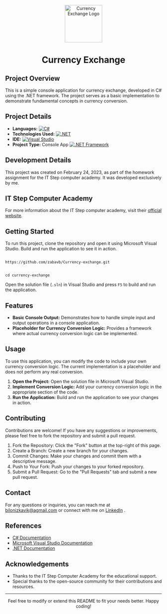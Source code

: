 <p align="center">
  <img src="https://img.icons8.com/fluency/100/console.png" alt="Currency Exchange Logo" width="120" height="120">
</p>

<h1 align="center">Currency Exchange</h1>

<h2>Project Overview</h2>
<p>This is a simple console application for currency exchange, developed in C# using the .NET framework. The project serves as a basic implementation to demonstrate fundamental concepts in currency conversion.</p>

<h2>Project Details</h2>
<ul>
  <li><strong>Languages:</strong> 
    <a href="https://learn.microsoft.com/en-us/dotnet/csharp/">
      <img src="https://img.shields.io/badge/C%23-239120?style=flat&logo=c-sharp&logoColor=white" alt="C#">
    </a>
  </li>
  <li><strong>Technologies Used:</strong> 
    <a href="https://dotnet.microsoft.com/">
      <img src="https://img.shields.io/badge/.NET-5C2D91?style=flat&logo=dot-net&logoColor=white" alt=".NET">
    </a>
  </li>
  <li><strong>IDE:</strong> 
    <a href="https://visualstudio.microsoft.com/">
      <img src="https://img.shields.io/badge/Visual%20Studio-5C2D91?style=flat&logo=visual-studio&logoColor=white" alt="Visual Studio">
    </a>
  </li>
  <li><strong>Project Type:</strong> 
  Console App 
  <a href="https://learn.microsoft.com/en-us/dotnet/core/tutorials/with-visual-studio?pivots=dotnet-7-0" target="_blank">
    <img src="https://img.shields.io/badge/.NET%20Framework-5C2D91?style=flat&logo=dot-net&logoColor=white" alt=".NET Framework">
  </a>
</li>

</ul>


<h2>Development Details</h2>
<p>This project was created on February 24, 2023, as part of the homework assignment for the IT Step computer academy. It was developed exclusively by me.</p>

<h2>IT Step Computer Academy</h2>
<p>For more information about the IT Step computer academy, visit their <a href="https://www.itstep.org" target="_blank">official website</a>.</p>

<h2>Getting Started</h2>
<p>To run this project, clone the repository and open it using Microsoft Visual Studio. Build and run the application to see it in action.</p>

<pre><code>
https://github.com/zabavb/Currency-exchange.git
</code></pre>

<pre><code>
cd currency-exchange
</code></pre>



<p>Open the solution file (<code>.sln</code>) in Visual Studio and press <code>F5</code> to build and run the application.</p>

<h2>Features</h2>
<ul>
  <li><strong>Basic Console Output:</strong> Demonstrates how to handle simple input and output operations in a console application.</li>
  <li><strong>Placeholder for Currency Conversion Logic:</strong> Provides a framework where actual currency conversion logic can be implemented.</li>
</ul>

<h2>Usage</h2>
<p>To use this application, you can modify the code to include your own currency conversion logic. The current implementation is a placeholder and does not perform any real conversion.</p>
<ol>
  <li><strong>Open the Project:</strong> Open the solution file in Microsoft Visual Studio.</li>
  <li><strong>Implement Conversion Logic:</strong> Add your currency conversion logic in the appropriate section of the code.</li>
  <li><strong>Run the Application:</strong> Build and run the application to see your changes in action.</li>
</ol>

<h2>Contributing</h2>
<p>Contributions are welcome! If you have any suggestions or improvements, please feel free to fork the repository and submit a pull request.</p>
<ol>
  <li>Fork the Repository: Click the "Fork" button at the top-right of this page.</li>
  <li>Create a Branch: Create a new branch for your changes.</li>
  <li>Commit Changes: Make your changes and commit them with a descriptive message.</li>
  <li>Push to Your Fork: Push your changes to your forked repository.</li>
  <li>Submit a Pull Request: Go to the "Pull Requests" tab and submit a new pull request.</li>
</ol>

<h2>Contact</h2>
<p>For any questions or inquiries, you can reach me at <a href="mailto:bilonizkavik@agmail.com">bilonizkavik@agmail.com</a> or connect with me on <a href="https://www.linkedin.com/in/viktor-bilonizhka" target="_blank">LinkedIn</a>
.</p>

<h2>References</h2>
<ul>
  <li><a href="https://docs.microsoft.com/en-us/dotnet/csharp/" target="_blank">C# Documentation</a></li>
  <li><a href="https://docs.microsoft.com/en-us/visualstudio/" target="_blank">Microsoft Visual Studio Documentation</a></li>
  <li><a href="https://docs.microsoft.com/en-us/dotnet/" target="_blank">.NET Documentation</a></li>
</ul>

<h2>Acknowledgements</h2>
<ul>
  <li>Thanks to the IT Step Computer Academy for the educational support.</li>
  <li>Special thanks to the open-source community for their contributions and resources.</li>
</ul>

<hr>

<p align="center">Feel free to modify or extend this README to fit your needs better. Happy coding!</p>
